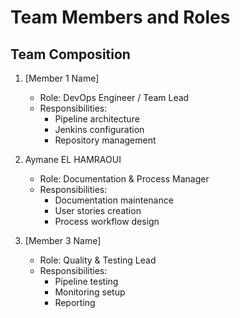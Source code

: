 # Team Members and Roles

## Team Composition

1. [Member 1 Name]

   - Role: DevOps Engineer / Team Lead
   - Responsibilities:
     - Pipeline architecture
     - Jenkins configuration
     - Repository management

2. Aymane EL HAMRAOUI

   - Role: Documentation & Process Manager
   - Responsibilities:
     - Documentation maintenance
     - User stories creation
     - Process workflow design

3. [Member 3 Name]
   - Role: Quality & Testing Lead
   - Responsibilities:
     - Pipeline testing
     - Monitoring setup
     - Reporting
